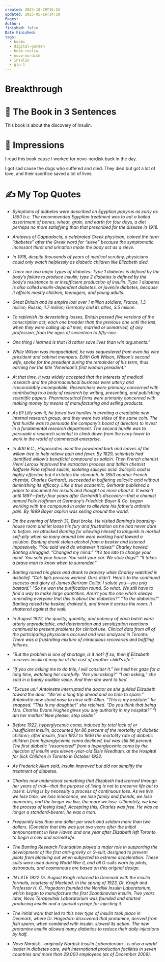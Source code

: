 ```yaml
---
created: 2023-10-29T15:52
updated: 2025-05-16T14:18
Pages: 
Author: 
finished: false
Date Finished: 
tags:
  - books
  - digital-garden
  - book-review
  - novo-nordisk
  - insulin
  - glp-1
---
```

# Breakthrough


# 🚀 The Book in 3 Sentences

This book is about the discovery of insulin. 
# 🎨 Impressions

I read this book cause I worked for novo-nordisk back in the day. 

I got sad cause the dogs who suffered and died. They died but got a lot of love, and their sacrifice saved a lot of lives. 
# ✍️ My Top  Quotes


- *Symptoms of diabetes were described on Egyptian papyrus as early as 1550 b.c. The recommended Egyptian treatment was to eat a boiled assortment of bones, wheat, grain, and earth for four days, a diet perhaps no more satisfying than that prescribed for the disease in 1918.* 
 
- *Aretaeus of Cappadocia, a celebrated Greek physician, coined the term “diabetes” after the Greek word for “sieve” because the symptomatic incessant thirst and urination made the body act as a sieve.* 
 
- *In 1918, despite thousands of years of medical scrutiny, physicians could only watch helplessly as diabetic children like Elizabeth died.* 
 
- *There are two major types of diabetes: Type 1 diabetes is defined by the body’s failure to produce insulin; type 2 diabetes is defined by the body’s resistance to or insufficient production of insulin. Type 1 diabetes is also called insulin-dependent diabetes, or juvenile diabetes, because it affects mostly children, teenagers, and young adults.* 
 
- *Great Britain and its empire lost over 1 million soldiers; France, 1.3 million; Russia, 1.7 million; Germany and its allies, 3.5 million.* 
 
- *To replenish its devastating losses, Britain passed five versions of the conscription act, each one broader than the previous one until the last, when they were calling up all men, married or unmarried, of any profession, from the ages of seventeen to fifty-one.* 
 
- *One thing I learned is that I’d rather save lives than win arguments.”* 
 
- *While Wilson was incapacitated, he was sequestered from even his vice president and cabinet members. Edith Galt Wilson, Wilson’s second wife, spoke for the president during the remainder of his term, thus earning her the title “American’s first woman president.”* 
 
- *At that time, it was widely accepted that the interests of medical research and the pharmaceutical business were utterly and irreconcilably incompatible. Researchers were primarily concerned with contributing to a body of research by writing, presenting, and publishing scientific papers. Pharmaceutical firms were primarily concerned with making money by means of manufacturing and selling products.* 
 
- *As Eli Lilly saw it, he faced two hurdles in creating a creditable new internal research group, and they were two sides of the same coin. The first hurdle was to persuade the company’s board of directors to invest in a fundamental research department. The second hurdle was to persuade a research scientist to climb down from the ivory tower to work in the world of commercial enterprise.* 
 
- *In 400 B.C., Hippocrates used the powdered bark and leaves of the willow tree to help relieve pain and fever. By 1829, scientists had identified willow’s beneficial compound as salicin. Then French chemist Henri Leroux improved the extraction process and Italian chemist Raffaele Piria refined salicin, isolating salicylic acid. Salicylic acid is highly effective but it irritates the stomach. In 1853 another French chemist, Charles Gerhardt, succeeded in buffering salicylic acid without diminishing its efficacy. Like a true academic, Gerhardt published a paper to document his results and thought no more about it. It wasn’t until 1897—forty-four years after Gerhardt’s discovery—that a chemist named Felix Hoffman at Germany’s Friedrich Bayer & Co. began working with the compound in order to alleviate his father’s arthritis pain. By 1899 Bayer aspirin was selling around the world.* 
 
- *On the evening of March 31, Best broke. He visited Banting’s boarding- house room and let loose his fury and frustration as he had never dare to before. He attacked Banting for allowing himself to languish in morbid self-pity when so many around him were working hard toward a solution. Banting drank stolen alcohol from a beaker and listened impassively. “You said we’d do whatever it takes!” Charley howled. Banting shrugged. “Changed my mind.” “It’s too late to change your mind. You sold your house. You sold your car. We stole dogs!” “It takes a brave man to know when to surrender.”* 
 
- *Banting raised his glass and drank to bravery while Charley watched in disbelief. “Col- lip’s process worked. Ours didn’t. Here’s to the continued success and glory of James Bertram Collip! I salute you—you prig bastard.” “So he won the purification round. So what. We still have to find a way to make large quantities. Aren’t you the one who’s always reminding everyone that this is about the diabetics?” “To the diabetics!” Banting raised the beaker, drained it, and threw it across the room. It shattered against the wall.* 
 
- *In August 1922, the quality, quantity, and potency of each batch were utterly unpredictable, and deterioration and sensitization reactions continued to present problems for clinical use. Clinical data from all of the participating physicians accrued and was analyzed in Toronto: There was a frustrating mixture of miraculous recoveries and baffling failures.* 
 
- *“But the problem is one of shortage, is it not? If so, then if Elizabeth receives insulin it may be at the cost of another child’s life.”* 
 
- *“If you are asking me to do this, I will consider it.” He held her gaze for a long time, watching her carefully. “Are you asking?” “I am asking,” she said in a barely audible voice. And then she went to bed.* 
 
- *“Excuse us.” Antoinette interrupted the doctor as she guided Elizabeth toward the door. “We’ve a long trip ahead and no time to spare.” Antoinette now stood nose to nose with Allen. “This is my institute!” he snapped. “This is my daughter!” she rejoined. “Do you think that being Mrs. Charles Evans Hughes gives you any authority in my hospital?” “I am her mother! Now please, step aside!”* 
 
- *Before 1922, hyperglycemic coma, induced by total lack of or insufficient insulin, accounted for 86 percent of the mortality of diabetic children; after insulin, from 1922 to 1936 the mortality rate of diabetic children from hyperglycemic coma declined, but was still 56 percent. The first diabetic “resurrected” from a hyperglycemic coma by the injection of insulin was eleven-year-old Elsie Needham, at the Hospital for Sick Children in Toronto in October 1922.* 
 
- *As Frederick Allen said, insulin improved but did not simplify the treatment of diabetes.* 
 
- *Charles now understood something that Elizabeth had learned through her years of trial—that the purpose of living is not to preserve life but to lose it. Living is by necessity a process of continuous loss. As we live we lose time, we lose innocence, we lose family and friends, we lose memories, and the longer we live, the more we lose. Ultimately, we lose the process of losing itself. Accepting this, Charles was free. He was no longer a standard-bearer; he was a man.* 
 
- *Frequently less than one dollar per week and seldom more than two dollars. (Consider that this was just two years after the initial announcement in New Haven and one year after Elizabeth left Toronto to begin a new and normal life.* 
 
- *The Banting Research Foundation played a major role in supporting the development of the first anti-gravity or G-suit, designed to prevent pilots from blacking out when subjected to extreme acceleration. These suits were used during World War II, and all G-suits worn by pilots, astronauts, and cosmonauts are based on this original design.* 
 
- *IN LATE 1922 Dr. August Krogh returned to Denmark with the insulin formula, courtesy of Macleod. In the spring of 1923, Dr. Krogh and Professor H. C. Hagedorn founded the Nordisk Insulin Laboratorium, which began to manufacture the first Scandinavian insulin. Two years later, Novo Terapeutisk Laboratorium was founded and started producing insulin and a special syringe for injecting it.* 
 
- *The initial work that led to this new type of insulin took place in Denmark, where Dr. Hagedorn discovered that protamine, derived from fish sperm, when combined with insulin, slowed its action. The new protamine insulin allowed many diabetics to reduce their daily injections by half.* 
 
- *Novo Nordisk—originally Nordisk Insulin Laboratorium—is also a world leader in diabetes care, with international production facilities in seven countries and more than 29,000 employees (as of December 2009).* 
 

